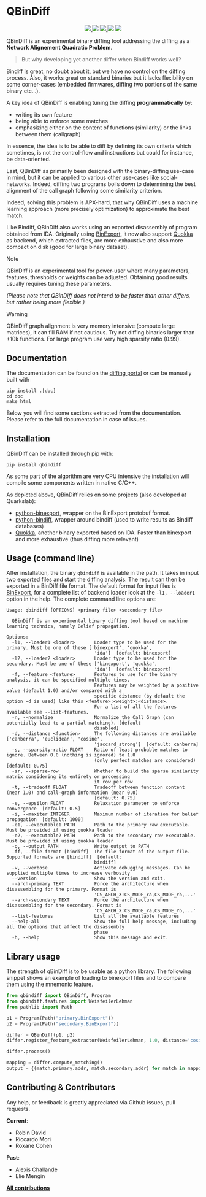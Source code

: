# QBinDiff

<p align="center">
  <a href="https://github.com/quarkslab/qbindiff/releases">
    <img src="https://img.shields.io/github/v/release/quarkslab/qbindiff?logo=github">
  </a>
  <img src="https://img.shields.io/github/license/quarkslab/qbindiff"/>
  <a href="https://github.com/quarkslab/pastis/releases">
    <img src="https://img.shields.io/github/actions/workflow/status/quarkslab/qbindiff/release.yml">
  </a>
  <img src="https://img.shields.io/github/downloads/quarkslab/tritondse/total"/>
  <img src="https://img.shields.io/pypi/dm/qbindiff"/>
</p>

QBinDiff is an experimental binary diffing tool addressing the diffing as a **Network Alignement Quadratic Problem**.

> But why developing yet another differ when Bindiff works well?

Bindiff is great, no doubt about it, but we have no control on the diffing process. Also, it works
great on standard binaries but it lacks flexibility on some corner-cases (embedded firmwares,
diffing two portions of the same binary etc...).

A key idea of QBinDiff is enabling tuning the diffing **programmatically** by:
* writing its own feature
* being able to enforce some matches
* emphasizing either on the content of functions (similarity) or the links between them (callgraph)

In essence, the idea is to be able to diff by defining its own criteria which sometimes, is not the
control-flow and instructions but could for instance, be data-oriented.

Last, QBinDiff as primarily been designed with the binary-diffing use-case in mind, but it can be
applied to various other use-cases like social-networks. Indeed, diffing two programs boils down to
determining the best alignment of the call graph following some similarity criterion.

Indeed, solving this problem is APX-hard, that why QBinDiff uses a machine learning approach (more
precisely optimization) to approximate the best match.

Like Bindiff, QBinDiff also works using an exported disassembly of program obtained from IDA.
Originally using [BinExport](https://github.com/google/binexport), it now also support
[Quokka](https://github.com/quarkslab/quokka) as backend, which extracted files, are
more exhaustive and also more compact on disk (good for large binary dataset).

> [!NOTE]
> QBinDiff is an experimental tool for power-user where many parameters, features, thresholds
> or weights can be adjusted. Obtaining good results usually requires tuning these parameters.

*(Please note that QBinDiff does not intend to be faster than other differs, but rather being more flexible.)*

> [!WARNING]
> QBinDiff graph alignment is very memory intensive (compute large matrices), it can fill RAM if not cautious. 
> Try not diffing binaries larger than +10k functions. For large program use very high sparsity ratio (0.99). 

## Documentation

The documentation can be found on the [diffing portal](https://diffing.quarkslab.com/qbindiff/doc/source/intro.html)
or can be manually built with

    pip install .[doc]
    cd doc
    make html

Below you will find some sections extracted from the documentation. Please refer to the full
documentation in case of issues.

## Installation

QBinDiff can be installed through pip with:

    pip install qbindiff

As some part of the algorithm are very CPU intensive the installation
will compile some components written in native C/C++.

As depicted above, QBinDiff relies on some projects (also developed at Quarkslab):

* [python-binexport](https://github.com/quarkslab/python-binexport), wrapper on the BinExport protobuf format.
* [python-bindiff](https://github.com/quarkslab/python-bindiff), wrapper around bindiff (used to write results as Bindiff databases)
* [Quokka](https://github.com/quarkslab/quokka), another binary exported based on IDA. Faster than binexport and more exhaustive (thus diffing more relevant)


## Usage (command line)

After installation, the binary ``qbindiff`` is available in the path.
It takes in input two exported files and start the diffing analysis. The result can then
be exported in a BinDiff file format.
The default format for input files is [BinExport](https://github.com/google/binexport),
for a complete list of backend loader look at the `-l1, --loader1` option in the help.
The complete command line options are:

    Usage: qbindiff [OPTIONS] <primary file> <secondary file>

      QBinDiff is an experimental binary diffing tool based on machine learning technics, namely Belief propagation.

    Options:
      -l1, --loader1 <loader>       Loader type to be used for the primary. Must be one of these ['binexport', 'quokka',
                                    'ida']  [default: binexport]
      -l2, --loader2 <loader>       Loader type to be used for the secondary. Must be one of these ['binexport', 'quokka',
                                    'ida']  [default: binexport]
      -f, --feature <feature>       Features to use for the binary analysis, it can be specified multiple times.
                                    Features may be weighted by a positive value (default 1.0) and/or compared with a
                                    specific distance (by default the option -d is used) like this <feature>:<weight>:<distance>.
                                    For a list of all the features available see --list-features.
      -n, --normalize               Normalize the Call Graph (can potentially lead to a partial matching). [default
                                    disabled]
      -d, --distance <function>     The following distances are available ['canberra', 'euclidean', 'cosine',
                                    'jaccard_strong']  [default: canberra]
      -s, --sparsity-ratio FLOAT    Ratio of least probable matches to ignore. Between 0.0 (nothing is ignored) to 1.0
                                    (only perfect matches are considered)  [default: 0.75]
      -sr, --sparse-row             Whether to build the sparse similarity matrix considering its entirety or processing
                                    it row per row
      -t, --tradeoff FLOAT          Tradeoff between function content (near 1.0) and call-graph information (near 0.0)
                                    [default: 0.75]
      -e, --epsilon FLOAT           Relaxation parameter to enforce convergence  [default: 0.5]
      -i, --maxiter INTEGER         Maximum number of iteration for belief propagation  [default: 1000]
      -e1, --executable1 PATH       Path to the primary raw executable. Must be provided if using quokka loader
      -e2, --executable2 PATH       Path to the secondary raw executable. Must be provided if using quokka loader
      -o, --output PATH             Write output to PATH
      -ff, --file-format [bindiff]  The file format of the output file. Supported formats are [bindiff]  [default:
                                    bindiff]
      -v, --verbose                 Activate debugging messages. Can be supplied multiple times to increase verbosity
      --version                     Show the version and exit.
      --arch-primary TEXT           Force the architecture when disassembling for the primary. Format is
                                    'CS_ARCH_X:CS_MODE_Ya,CS_MODE_Yb,...'
      --arch-secondary TEXT         Force the architecture when disassembling for the secondary. Format is
                                    'CS_ARCH_X:CS_MODE_Ya,CS_MODE_Yb,...'
      --list-features               List all the available features
      --help-all                    Show the full help message, including all the options that affect the disassembly
                                    phase
      -h, --help                    Show this message and exit.

## Library usage

The strength of qBinDiff is to be usable as a python library. The following snippet shows an example
of loading to binexport files and to compare them using the mnemonic feature.

```python
from qbindiff import QBinDiff, Program
from qbindiff.features import WeisfeilerLehman
from pathlib import Path

p1 = Program(Path("primary.BinExport"))
p2 = Program(Path("secondary.BinExport"))

differ = QBinDiff(p1, p2)
differ.register_feature_extractor(WeisfeilerLehman, 1.0, distance='cosine')

differ.process()

mapping = differ.compute_matching()
output = {(match.primary.addr, match.secondary.addr) for match in mapping}
```

## Contributing & Contributors

Any help, or feedback is greatly appreciated via Github issues, pull requests.

**Current**:
* Robin David
* Riccardo Mori
* Roxane Cohen

**Past**:
* Alexis Challande
* Elie Mengin

[**All contributions**](https://github.com/quarkslab/qbindiff/graphs/contributors)

